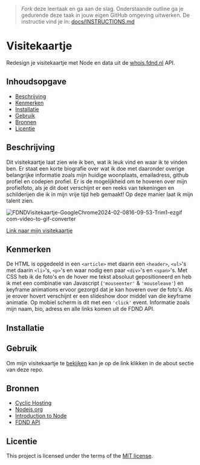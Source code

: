 > _Fork_ deze leertaak en ga aan de slag. Onderstaande outline ga je gedurende deze taak in jouw eigen GitHub omgeving uitwerken. De instructie vind je in: [docs/INSTRUCTIONS.md](docs/INSTRUCTIONS.md)

# Visitekaartje
<!-- Geef je project een titel en schrijf in één zin wat het is -->
Redesign je visitekaartje met Node en data uit de [whois.fdnd.nl](whois.fdnd.nl) API.

## Inhoudsopgave

  * [Beschrijving](#beschrijving)
  * [Kenmerken](#kenmerken)
  * [Installatie](#installatie)
  * [Gebruik](#gebruik)
  * [Bronnen](#bronnen)
  * [Licentie](#licentie)

## Beschrijving
<!-- In de Beschrijving staat hoe je project er uit ziet, hoe het werkt en wat je er mee kan. -->
Dit visitekaartje laat zien wie ik ben, wat ik leuk vind en waar ik te vinden ben.
Er staat een korte biografie over wat ik doe met daaronder overige belangrijke informatie zoals mijn huidige woonplaats, emailadress, github profiel en codepen profiel.
Er is de mogelijkheid om te hoveren over mijn profielfoto, als je dit doet verschijnt er een reeks van tekeningen en schilderijen die ik in mijn vrije tijd heb gemaakt! Op deze manier laat ik mijn talent zien.
<!-- Voeg een mooie poster visual toe 📸 -->
![FDNDVisitekaartje-GoogleChrome2024-02-0816-09-53-Trim1-ezgif com-video-to-gif-converter](https://github.com/Annevd/connect-your-tribe-profile-card/assets/144004647/d7e4eaaf-d2e9-4775-9230-49fda238c85a)

<!-- Voeg een link toe naar Github Pages 🌐-->
[Link naar mijn visitekaartje]([https://fierce-jade-chipmunk.cyclic.app/](https://connect-your-tribe-profile-card-8nf5.onrender.com/))

## Kenmerken
<!-- Bij Kenmerken staat welke technieken zijn gebruikt en hoe. Wat is de HTML structuur? Wat zijn de belangrijkste dingen in CSS? Wat is er met Javascript gedaan en hoe? Misschien heb je een framwork of library gebruikt? -->
De HTML is opgedeeld in een ```<article>``` met daarin een ```<header>```, ```<ul>```'s met daarin ```<li>```'s,  ```<p>```'s en waar nodig een paar ```<div>```'s en ```<span>```'s. Met CSS heb ik de foto's en de hover me tekst absoluut gepositioneerd en heb ik met een combinatie van Javascript (```'mouseenter'``` & ```'mouseleave'```) en keyframe animations ervoor gezorgd dat je kan hoveren over de foto's. Als je erover hovert verschijnt er een slideshow door middel van die keyframe animatie. Op mobiel scherm is dit met een ```'click'``` event.
Informatie zoals mijn naam, bio, adress en alle links komen uit de FDND API.

## Installatie

## Gebruik

Om mijn visitekaartje te [bekijken]([https://fierce-jade-chipmunk.cyclic.app/](https://connect-your-tribe-profile-card-8nf5.onrender.com/)) kan je op de link klikken in de about sectie van deze repo.

## Bronnen

- [Cyclic Hosting](https://www.cyclic.sh/)
- [Nodejs.org](https://nodejs.org/en/)
- [Introduction to Node](https://nodejs.dev/en/learn/)
- [FDND API](https://whois.fdnd.nl)

## Licentie

This project is licensed under the terms of the [MIT license](./LICENSE).

